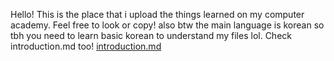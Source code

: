 Hello!
This is the place that i upload the things learned on my computer academy.
Feel free to look or copy!
also btw the main language is korean so tbh you need to learn basic korean to understand my files lol.
Check introduction.md too!
[introduction.md](/Introduction.md)